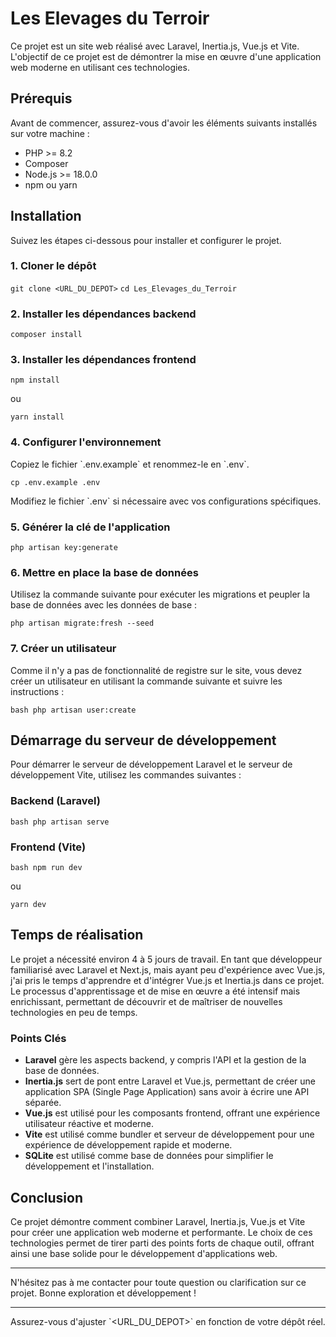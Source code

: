 # Les Elevages du Terroir

Ce projet est un site web réalisé avec Laravel, Inertia.js, Vue.js et Vite. L'objectif de ce projet est de démontrer la mise en œuvre d'une application web moderne en utilisant ces technologies.

## Prérequis

Avant de commencer, assurez-vous d'avoir les éléments suivants installés sur votre machine :

-   PHP >= 8.2
-   Composer
-   Node.js >= 18.0.0
-   npm ou yarn

## Installation

Suivez les étapes ci-dessous pour installer et configurer le projet.

### 1. Cloner le dépôt

`git clone <URL_DU_DEPOT>`
`cd Les_Elevages_du_Terroir`

### 2. Installer les dépendances backend

`composer install`

### 3. Installer les dépendances frontend

`npm install`

ou

`yarn install`

### 4. Configurer l'environnement

Copiez le fichier \`.env.example\` et renommez-le en \`.env\`.

`cp .env.example .env`

Modifiez le fichier \`.env\` si nécessaire avec vos configurations spécifiques.

### 5. Générer la clé de l'application

`php artisan key:generate`

### 6. Mettre en place la base de données

Utilisez la commande suivante pour exécuter les migrations et peupler la base de données avec les données de base :

`php artisan migrate:fresh --seed`

### 7. Créer un utilisateur

Comme il n'y a pas de fonctionnalité de registre sur le site, vous devez créer un utilisateur en utilisant la commande suivante et suivre les instructions :

`bash
php artisan user:create
`

## Démarrage du serveur de développement

Pour démarrer le serveur de développement Laravel et le serveur de développement Vite, utilisez les commandes suivantes :

### Backend (Laravel)

`bash
php artisan serve
`

### Frontend (Vite)

`bash
npm run dev
`

ou

`yarn dev`

## Temps de réalisation

Le projet a nécessité environ 4 à 5 jours de travail. En tant que développeur familiarisé avec Laravel et Next.js, mais ayant peu d'expérience avec Vue.js, j'ai pris le temps d'apprendre et d'intégrer Vue.js et Inertia.js dans ce projet. Le processus d'apprentissage et de mise en œuvre a été intensif mais enrichissant, permettant de découvrir et de maîtriser de nouvelles technologies en peu de temps.

### Points Clés

-   **Laravel** gère les aspects backend, y compris l'API et la gestion de la base de données.
-   **Inertia.js** sert de pont entre Laravel et Vue.js, permettant de créer une application SPA (Single Page Application) sans avoir à écrire une API séparée.
-   **Vue.js** est utilisé pour les composants frontend, offrant une expérience utilisateur réactive et moderne.
-   **Vite** est utilisé comme bundler et serveur de développement pour une expérience de développement rapide et moderne.
-   **SQLite** est utilisé comme base de données pour simplifier le développement et l'installation.

## Conclusion

Ce projet démontre comment combiner Laravel, Inertia.js, Vue.js et Vite pour créer une application web moderne et performante. Le choix de ces technologies permet de tirer parti des points forts de chaque outil, offrant ainsi une base solide pour le développement d'applications web.

---

N'hésitez pas à me contacter pour toute question ou clarification sur ce projet. Bonne exploration et développement !

---

Assurez-vous d'ajuster \`<URL_DU_DEPOT>\` en fonction de votre dépôt réel.

